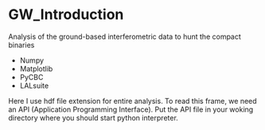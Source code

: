 # GW_Introduction
Analysis of the ground-based interferometric data to hunt the compact binaries
<ul>
  <li>Numpy</li>
  <li>Matplotlib</li>
  <li>PyCBC</li>
  <li>LALsuite</li>
</ul>

Here I use hdf file extension for entire analysis. To read this frame, we need an API (Application Programming Interface). Put the API file in your woking directory where you should start python interpreter.
